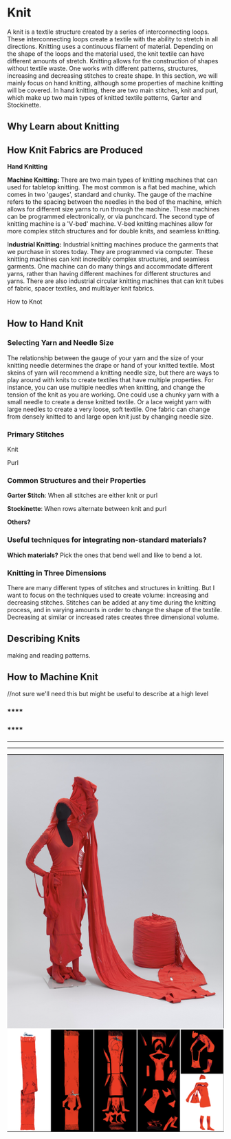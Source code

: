 # Knit

A knit is a textile structure created by a series of interconnecting loops. These interconnecting loops create a textile with the ability to stretch in all directions. Knitting uses a continuous filament of material. Depending on the shape of the loops and the material used, the knit textile can have different amounts of stretch. Knitting allows for the construction of shapes without textile waste. One works with different patterns, structures, increasing and decreasing stitches to create shape. In this section, we will mainly focus on hand knitting, although some properties of machine knitting will be covered. In hand knitting, there are two main stitches, knit and purl, which make up two main types of knitted textile patterns, Garter and Stockinette.



## Why Learn about Knitting

## How Knit Fabrics are Produced

**Hand Knitting** 

**Machine Knitting:**  There are two main types of knitting machines that can used for tabletop knitting. The most common is a flat bed machine, which comes in two 'gauges', standard and chunky. The gauge of the machine refers to the spacing between the needles in the bed of the machine, which allows for different size yarns to run through the machine. These machines can be programmed electronically, or via punchcard. The second type of knitting machine is a 'V-bed' machine. V-bed knitting machines allow for more complex stitch structures and for double knits, and seamless knitting. 

I**ndustrial Knitting:** Industrial knitting machines produce the garments that we purchase in stores today. They are programmed via computer. These knitting machines can knit incredibly complex structures, and seamless garments. One machine can do many things and accommodate different yarns, rather than having different machines for different structures and yarns. There are also industrial circular knitting machines that can knit tubes of fabric, spacer textiles, and multilayer knit fabrics. 

How to Knot

## How to Hand Knit

### **Selecting Yarn and Needle Size**

The relationship between the gauge of your yarn and the size of your knitting needle determines the drape or hand of your knitted textile. Most skeins of yarn will recommend a knitting needle size, but there are ways to play around with knits to create textiles that have multiple properties. For instance, you can use multiple needles when knitting, and change the tension of the knit as you are working. One could use a chunky yarn with a small needle to create a dense knitted textile. Or a lace weight yarn with large needles to create a very loose, soft textile. One fabric can change from densely knitted to and large open knit just by changing needle size. 

### Primary Stitches

Knit

Purl

### Common Structures and their Properties

**Garter Stitch**: When all stitches are either knit or purl

**Stockinette**: When rows alternate between knit and purl

**Others?**

### **Useful techniques for integrating non-standard materials?**

**Which materials?** Pick the ones that bend well and like to bend a lot. 

### **Knitting in Three Dimensions**

There are many different types of stitches and structures in knitting. But I want to focus on the techniques used to create volume: increasing and decreasing stitches. Stitches can be added at any time during the knitting process, and in varying amounts in order to change the shape of the textile. Decreasing at similar or increased rates creates three dimensional volume. 

## **Describing Knits** 

making and reading patterns.   


## How to Machine Knit

//not sure we'll need this but might be useful to describe at a high level

### 

###  ****

### \*\*\*\*



  
****

  
  
****  
 ![](../.gitbook/assets/screen-shot-2020-07-13-at-4.06.49-pm.png) ![](../.gitbook/assets/screen-shot-2020-07-13-at-4.07.11-pm.png) 

